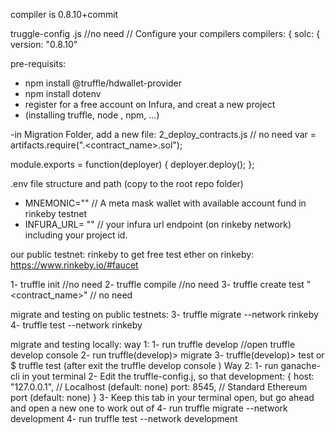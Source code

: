 compiler is 0.8.10+commit

truggle-config .js  //no need
// Configure your compilers
  compilers: {
    solc: {
       version: "0.8.10"

pre-requisits:
- npm install @truffle/hdwallet-provider
- npm install dotenv
- register for a free account on Infura, and creat a new project
- (installing truffle, node , npm, ...)

-in Migration Folder, add a new file: 2_deploy_contracts.js // no need
var <x> = artifacts.require(".<contract_name>.sol");

module.exports = function(deployer) {
  deployer.deploy(<x>);
};


.env file structure and path (copy to the root repo folder)
- MNEMONIC="" // A meta mask wallet with available account fund in rinkeby testnet
- INFURA_URL= "" // your infura url endpoint (on rinkeby network) including your project id.

our public testnet: rinkeby
to get free test ether on rinkeby: https://www.rinkeby.io/#faucet

1- truffle init //no need
2- truffle compile //no need
3- truffle create test "<contract_name>" // no need

migrate and testing on public testnets:
3- truffle migrate --network rinkeby
4- truffle test --network rinkeby

migrate and testing locally:
  way 1:
    1- run truffle develop //open truffle develop console
    2- run truffle(develop)> migrate
    3- truffle(develop)> test 
      or $ truffle test (after exit the truffle develop console )
  Way 2:
    1- run ganache-cli in yout terminal
    2- Edit the truffle-config.j, so that
      development: { 
        host: "127.0.0.1",     // Localhost (default: none)
        port: 8545,            // Standard Ethereum port (default: none)
      }
    3- Keep this tab in your terminal open, but go ahead and open a new one to work out of 
    4- run truffle migrate --network development
    4- run truffle test --network development


